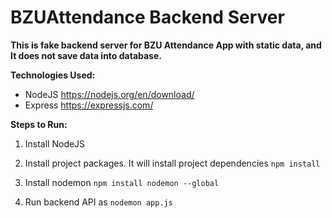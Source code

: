 # BZUAttendance Backend Server

**This is fake backend server for BZU Attendance App with static data,
and It does not save data into database.**

**Technologies Used:**
- NodeJS https://nodejs.org/en/download/
- Express https://expressjs.com/

**Steps to Run:**

1. Install NodeJS

2. Install project packages. It will install project dependencies
`npm install`

3. Install nodemon
`npm install nodemon --global`

3. Run backend API as
`nodemon app.js`